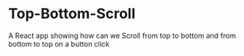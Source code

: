 # Top-Bottom-Scroll
A React app showing how can we Scroll from top to bottom and from bottom to top on a button click
